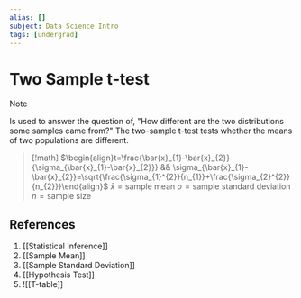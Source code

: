```yaml
---
alias: []
subject: Data Science Intro
tags: [undergrad]
---
```

# Two Sample t-test

> [!note]
> Is used to answer the question of, "How different are the two distributions some samples came from?" The two-sample t-test tests whether the means of two populations are different.

> [!math]
> $\begin{align}t=\frac{\bar{x}_{1}-\bar{x}_{2}}{\sigma_{\bar{x}_{1}-\bar{x}_{2}}} && \sigma_{\bar{x}_{1}-\bar{x}_{2}}=\sqrt{\frac{\sigma_{1}^{2}}{n_{1}}+\frac{\sigma_{2}^{2}}{n_{2}}}\end{align}$
> $\bar{x} = \text{sample mean}$
> $\sigma=\text{sample standard deviation}$
> $n = \text{sample size}$

## References
1. [[Statistical Inference]]
2. [[Sample Mean]]
3. [[Sample Standard Deviation]]
4. [[Hypothesis Test]]
5. ![[T-table]]